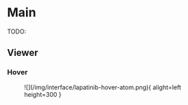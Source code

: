 # Main

TODO:

## Viewer

### Hover

<figure markdown>
![](/img/interface/lapatinib-hover-atom.png){ alight=left height=300 }
</figure>
